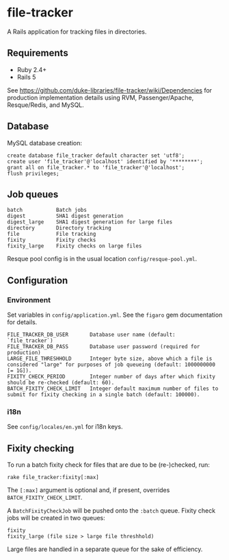 # file-tracker

A Rails application for tracking files in directories.

## Requirements

- Ruby 2.4+
- Rails 5

See https://github.com/duke-libraries/file-tracker/wiki/Dependencies
for production implementation details using RVM, Passenger/Apache, Resque/Redis, and MySQL.

## Database

MySQL database creation:

    create database file_tracker default character set 'utf8';
    create user 'file_tracker'@'localhost' identified by '********';
    grant all on file_tracker.* to 'file_tracker'@'localhost';
    flush privileges;

## Job queues

    batch           Batch jobs 
    digest          SHA1 digest generation
    digest_large    SHA1 digest generation for large files
    directory       Directory tracking
    file            File tracking
    fixity          Fixity checks
    fixity_large    Fixity checks on large files

Resque pool config is in the usual location `config/resque-pool.yml`.

## Configuration

### Environment

Set variables in `config/application.yml`.  See the `figaro` gem documentation for details.

    FILE_TRACKER_DB_USER       Database user name (default: `file_tracker`)
    FILE_TRACKER_DB_PASS       Database user password (required for production)
    LARGE_FILE_THRESHHOLD      Integer byte size, above which a file is considered "large" for purposes of job queueing (default: 1000000000 [= 1G]).
    FIXITY_CHECK_PERIOD        Integer number of days after which fixity should be re-checked (default: 60).
    BATCH_FIXITY_CHECK_LIMIT   Integer default maximum number of files to submit for fixity checking in a single batch (default: 100000).

### i18n

See `config/locales/en.yml` for i18n keys.

## Fixity checking

To run a batch fixity check for files that are due to be (re-)checked, run:

    rake file_tracker:fixity[:max]

The `[:max]` argument is optional and, if present, overrides `BATCH_FIXITY_CHECK_LIMIT`.

A `BatchFixityCheckJob` will be pushed onto the `:batch` queue.
Fixity check jobs will be created in two queues:

    fixity
    fixity_large (file size > large file threshhold)

Large files are handled in a separate queue for the sake of efficiency.

